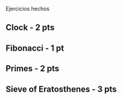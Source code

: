 Ejercicios hechos
## Clock - 2 pts
## Fibonacci - 1 pt
## Primes - 2 pts
## Sieve of Eratosthenes - 3 pts
